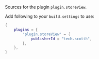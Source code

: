 Sources for the plugin `plugin.storeView`.

Add following to your `build.settings` to use:
```lua
{
    plugins = {
        "plugin.storeView" = {
            publisherId = "tech.scotth",
        },
    },
}
```
